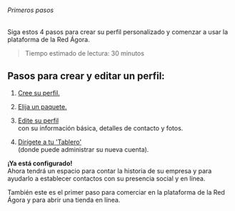###### Primeros pasos

Siga estos 4 pasos para crear su perfil personalizado y comenzar a usar la plataforma de la Red Ágora. 
> Tiempo estimado de lectura: 30 minutos

## Pasos para crear y editar un perfil:

1. [Cree su perfil.](/create-an-account.md)
2. [Elija un paquete.](/hub-profile-types.md)
3. [Edite su perfil](/your-profile.md)  
    con su información básica, detalles de contacto y fotos.

4. [Dirígete a tu 'Tablero'](/the-dashboard.md)  
    \(donde puede administrar su nueva cuenta\).

**¡Ya está configurado!**  
Ahora tendrá un espacio para contar la historia de su empresa y para ayudarlo a establecer contactos con su presencia social y en línea.

También este es el primer paso para comerciar en la plataforma de la Red Ágora y para abrir una tienda en línea.



